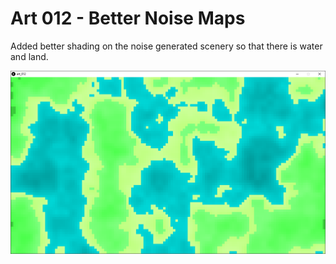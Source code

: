 # Art 012 - Better Noise Maps
   Added better shading on the noise generated scenery so that there is water and land.

![Screenshot of the Sketch, A grid of green and blue squares of different shades. The colours vary gradually so that the grid looks like a map.](https://github.com/loyalj/processing-sketches/blob/master/art_012/screenshot.png?raw=true "art_012 Screenshot")
